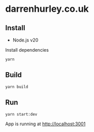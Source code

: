 # darrenhurley.co.uk

## Install

 * Node.js v20

Install dependencies

```shell
yarn
```

## Build

```shell
yarn build
```

## Run

```shell
yarn start:dev
```

App is running at [http://localhost:3001](http://localhost:3001)
